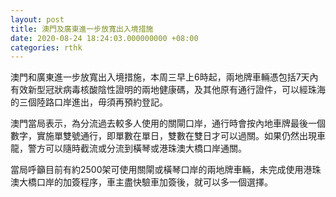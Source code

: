 ```yaml
---
layout: post
title: 澳門及廣東進一步放寬出入境措施
date: 2020-08-24 18:24:03.000000000 +08:00
categories: rthk
---
```


澳門和廣東進一步放寬出入境措施，本周三早上6時起，兩地牌車輛憑包括7天內有效新型冠狀病毒核酸陰性證明的兩地健康碼，及其他原有通行證件，可以經珠海的三個陸路口岸進出，毋須再預約登記。

澳門當局表示，為分流過去較多人使用的關閘口岸，通行時會按內地車牌最後一個數字，實施單雙號通行，即單數在單日，雙數在雙日才可以過關。如果仍然出現車龍，警方可以隨時截流或分流到橫琴或港珠澳大橋口岸通關。

當局呼籲目前有約2500架可使用關閘或橫琴口岸的兩地牌車輛，未完成使用港珠澳大橋口岸的加簽程序，車主盡快驗車加簽後，就可以多一個選擇。
